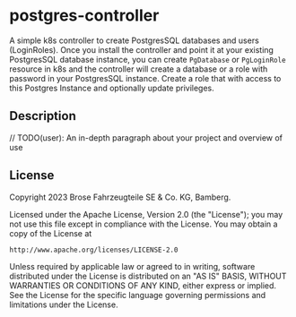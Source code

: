 # postgres-controller
A simple k8s controller to create PostgresSQL databases and users (LoginRoles). Once you install the controller and point it at your existing PostgresSQL database instance, you can create `PgDatabase` or `PgLoginRole` resource in k8s 
and the controller will create a database or a role with password in your PostgresSQL instance. 
Create a role that with access to this Postgres Instance and optionally update privileges.

## Description
// TODO(user): An in-depth paragraph about your project and overview of use


## License

Copyright 2023 Brose Fahrzeugteile SE & Co. KG, Bamberg.

Licensed under the Apache License, Version 2.0 (the "License");
you may not use this file except in compliance with the License.
You may obtain a copy of the License at

    http://www.apache.org/licenses/LICENSE-2.0

Unless required by applicable law or agreed to in writing, software
distributed under the License is distributed on an "AS IS" BASIS,
WITHOUT WARRANTIES OR CONDITIONS OF ANY KIND, either express or implied.
See the License for the specific language governing permissions and
limitations under the License.

